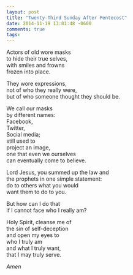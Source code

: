 ```yaml
---
layout: post
title: "Twenty-Third Sunday After Pentecost"
date: 2014-11-19 13:01:48 -0600
comments: true
tags: 
---
```


Actors of old wore masks  
to hide their true selves,  
with smiles and frowns  
frozen into place.  
  
They wore expressions,  
not of who they really were,  
but of who someone thought they should be.
  
We call our masks  
by different names:  
Facebook,  
Twitter,  
Social media;  
still used to  
project an image,  
one that even we ourselves  
can eventually come to believe.
  
Lord Jesus, you summed up the law and  
the prophets in one simple statement:  
do to others what you would  
want them to do to you.
  
But how can I do that  
if I cannot face who I really am?
  
Holy Spirit, cleanse me of  
the sin of self-deception  
and open my eyes to  
who I truly am  
and what I truly want,  
that I may truly serve.
  
*Amen*
  
  


